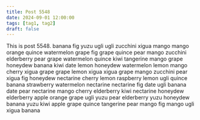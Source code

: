 ```yaml
---
title: Post 5548
date: 2024-09-01 12:00:00
tags: [tag1, tag2]
draft: false
---
```

This is post 5548.
banana
fig
yuzu
ugli
ugli
zucchini
xigua
mango
mango
orange
quince
watermelon
grape
fig
grape
quince
pear
mango
zucchini
elderberry
pear
grape
watermelon
quince
kiwi
tangerine
mango
grape
honeydew
banana
kiwi
date
lemon
honeydew
watermelon
lemon
mango
cherry
xigua
grape
grape
lemon
xigua
xigua
grape
mango
zucchini
pear
xigua
fig
honeydew
nectarine
cherry
lemon
raspberry
lemon
ugli
quince
banana
strawberry
watermelon
nectarine
nectarine
fig
date
ugli
banana
date
pear
nectarine
mango
cherry
elderberry
kiwi
nectarine
honeydew
elderberry
apple
orange
grape
ugli
yuzu
pear
elderberry
yuzu
honeydew
banana
yuzu
kiwi
apple
grape
quince
tangerine
pear
mango
fig
mango
ugli
xigua
banana
